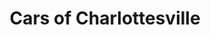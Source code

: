 ---
title: "Cars of Charlottesville"
url: /charlottesville/cars-of-charlottesville/
shop: Autohaus
---